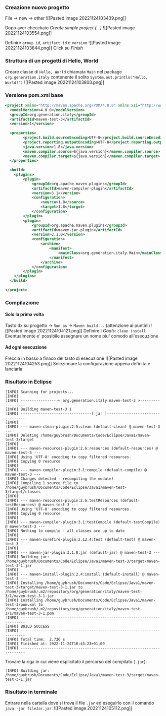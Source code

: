 ### Creazione nuovo progetto
File -> new -> other
![[Pasted image 20221124103439.png]]

Dopo aver checckato *Create simple project (...)*
![[Pasted image 20221124103554.png]]

Definire `group id`, `artifact id` e `version`
![[Pasted image 20221124103644.png]]
Click su *Finish*

### Struttura di un progetti di Hello, World
Creare classe di `Hello, World` chiamata `Main` nel package `org.generation.italy` contenente il solito `System.out.println("Hello, World!")`
![[Pasted image 20221124103803.png]]

### Versione pom.xml base
```xml
<project xmlns="http://maven.apache.org/POM/4.0.0" xmlns:xsi="http://www.w3.org/2001/XMLSchema-instance" xsi:schemaLocation="http://maven.apache.org/POM/4.0.0 https://maven.apache.org/xsd/maven-4.0.0.xsd">
  <modelVersion>4.0.0</modelVersion>
  <groupId>org.generation.italy</groupId>
  <artifactId>maven-test-3</artifactId>
  <version>1</version>
  
  <properties>
  		<project.build.sourceEncoding>UTF-8</project.build.sourceEncoding>
		<project.reporting.outputEncoding>UTF-8</project.reporting.outputEncoding>
		<java.version>1.8</java.version>
		<maven.compiler.source>${java.version}</maven.compiler.source>
		<maven.compiler.target>${java.version}</maven.compiler.target>
  </properties>
  
  <build>
  	<plugins>
	  	<plugin>
			<groupId>org.apache.maven.plugins</groupId>
			<artifactId>maven-compiler-plugin</artifactId>
			<version>3.1</version>
			<configuration>
				<source>1.8</source>
				<target>1.8</target>
			</configuration>
		</plugin>
  		<plugin>
			<groupId>org.apache.maven.plugins</groupId>
			<artifactId>maven-jar-plugin</artifactId>
			<version>3.1.0</version>
			<configuration>
				<archive>
					<manifest>
						<mainClass>org.generation.italy.Main</mainClass>
					</manifest>
				</archive>
			</configuration>
		</plugin>
  	</plugins>
  </build>
  
</project>
```

### Compilazione
#### Solo la prima volta
Tasto dx su progetto -> `Run as` -> `Maven build...` (attenzione ai puntini)
![[Pasted image 20221124104121.png]]
Definire i *Goals*: `clean install`
Eventualmente e' possibile assegnare un nome piu' comodo all'esecuzione

#### Ad ogni esecuzione
Freccia in basso a finaco del tasto di esecuzione
![[Pasted image 20221124104253.png]]
Selezionare la configurazione appena definita e lanciarla
### Risultato in Eclipse
```sh-session
[INFO] Scanning for projects...
[INFO] 
[INFO] -----------------< org.generation.italy:maven-test-3 >------------------
[INFO] Building maven-test-3 1
[INFO] --------------------------------[ jar ]---------------------------------
[INFO] 
[INFO] --- maven-clean-plugin:2.5:clean (default-clean) @ maven-test-3 ---
[INFO] Deleting /home/guybrush/Documents/Code/Eclipse/Java1/maven-test-3/target
[INFO] 
[INFO] --- maven-resources-plugin:2.6:resources (default-resources) @ maven-test-3 ---
[INFO] Using 'UTF-8' encoding to copy filtered resources.
[INFO] Copying 0 resource
[INFO] 
[INFO] --- maven-compiler-plugin:3.1:compile (default-compile) @ maven-test-3 ---
[INFO] Changes detected - recompiling the module!
[INFO] Compiling 1 source file to /home/guybrush/Documents/Code/Eclipse/Java1/maven-test-3/target/classes
[INFO] 
[INFO] --- maven-resources-plugin:2.6:testResources (default-testResources) @ maven-test-3 ---
[INFO] Using 'UTF-8' encoding to copy filtered resources.
[INFO] Copying 0 resource
[INFO] 
[INFO] --- maven-compiler-plugin:3.1:testCompile (default-testCompile) @ maven-test-3 ---
[INFO] Nothing to compile - all classes are up to date
[INFO] 
[INFO] --- maven-surefire-plugin:2.12.4:test (default-test) @ maven-test-3 ---
[INFO] 
[INFO] --- maven-jar-plugin:3.1.0:jar (default-jar) @ maven-test-3 ---
[INFO] Building jar: /home/guybrush/Documents/Code/Eclipse/Java1/maven-test-3/target/maven-test-3-1.jar
[INFO] 
[INFO] --- maven-install-plugin:2.4:install (default-install) @ maven-test-3 ---
[INFO] Installing /home/guybrush/Documents/Code/Eclipse/Java1/maven-test-3/target/maven-test-3-1.jar to /home/guybrush/.m2/repository/org/generation/italy/maven-test-3/1/maven-test-3-1.jar
[INFO] Installing /home/guybrush/Documents/Code/Eclipse/Java1/maven-test-3/pom.xml to /home/guybrush/.m2/repository/org/generation/italy/maven-test-3/1/maven-test-3-1.pom
[INFO] ------------------------------------------------------------------------
[INFO] BUILD SUCCESS
[INFO] ------------------------------------------------------------------------
[INFO] Total time:  2.726 s
[INFO] Finished at: 2022-11-24T10:43:23+01:00
[INFO] ------------------------------------------------------------------------
```
Trovare la riga in cui viene esplicitato il percorso del compilato (`.jar`):
```sh-session
[INFO] Building jar: /home/guybrush/Documents/Code/Eclipse/Java1/maven-test-3/target/maven-test-3-1.jar
```

### Risultato in terminale
Entrare nella cartella dove si trova il file `.jar` ed eseguirlo con il comando `java -jar fileJar.jar`: 
![[Pasted image 20221124105112.png]]